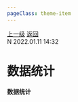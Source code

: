 ```yaml
---
pageClass: theme-item
---
```

<div class="extend-header">
    <div class="info">
        <div class="record">
            <a class="back" href="./">上一级</a>
            <a class="back" href="./">返回</a>
        </div>        
        <div class="mini">
            <span>N 2022.01.11 14:32</span>
        </div>
    </div>
    <div class="content"></div>
</div>
<div class="content-header">
<h1>数据统计</h1><strong>数据统计</strong>
</div>
<div class="static-content">


</div>